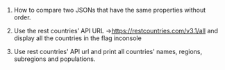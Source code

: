1. How to compare two JSONs that have the same properties without order.

2. Use the rest countries’ API URL ->https://restcountries.com/v3.1/all and display all the countries in the flag inconsole

3. Use rest countries' API url and print all countries' names, regions, subregions and populations.
